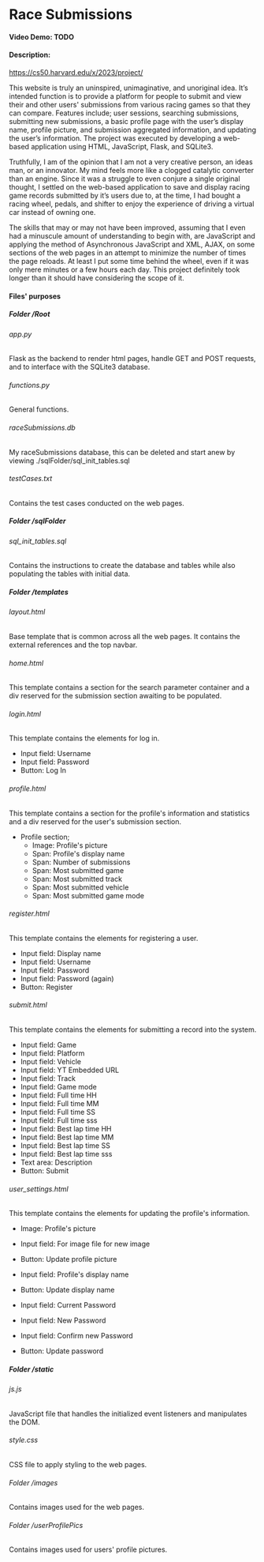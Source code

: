# Race Submissions
#### Video Demo:  <URL HERE> TODO
#### Description:
https://cs50.harvard.edu/x/2023/project/

This website is truly an uninspired, unimaginative, and unoriginal idea. It’s intended function is to provide a platform for people to submit and view their and other users' submissions from various racing games so that they can compare. Features include; user sessions, searching submissions, submitting new submissions, a basic profile page with the user’s display name, profile picture, and submission aggregated information, and updating the user’s information. The project was executed by developing a web-based application using HTML, JavaScript, Flask, and SQLite3. 

Truthfully, I am of the opinion that I am not a very creative person, an ideas man, or an innovator. My mind feels more like a clogged catalytic converter than an engine. Since it was a struggle to even conjure a single original thought, I settled on the web-based application to save and display racing game records submitted by it’s users due to, at the time, I had bought a racing wheel, pedals, and shifter to enjoy the experience of driving a virtual car instead of owning one.

The skills that may or may not have been improved, assuming that I even had a minuscule amount of understanding to begin with, are JavaScript and applying the method of Asynchronous JavaScript and XML, AJAX, on some sections of the web pages in an attempt to minimize the number of times the page reloads. At least I put some time behind the wheel, even if it was only mere minutes or a few hours each day. This project definitely took longer than it should have considering the scope of it.

#### Files' purposes
##### Folder /Root
###### app.py
Flask as the backend to render html pages, handle GET and POST requests, and to interface with the SQLite3 database.

###### functions.py
General functions.

###### raceSubmissions.db
My raceSubmissions database, this can be deleted and start anew by viewing ./sqlFolder/sql_init_tables.sql

###### testCases.txt
Contains the test cases conducted on the web pages.

##### Folder /sqlFolder
###### sql_init_tables.sql
Contains the instructions to create the database and tables while also populating the tables with initial data.

##### Folder /templates
###### layout.html
Base template that is common across all the web pages. It contains the external references and the top navbar.

###### home.html
This template contains a section for the search parameter container and a div reserved for the submission section awaiting to be populated.

###### login.html
This template contains the elements for log in.
- Input field: Username
- Input field: Password
- Button: Log In

###### profile.html
This template contains a section for the profile's information and statistics and a div reserved for the user's submission section.
- Profile section;
    - Image: Profile's picture
    - Span: Profile's display name
    - Span: Number of submissions
    - Span: Most submitted game
    - Span: Most submitted track
    - Span: Most submitted vehicle
    - Span: Most submitted game mode

###### register.html
This template contains the elements for registering a user.
- Input field: Display name
- Input field: Username
- Input field: Password
- Input field: Password (again)
- Button: Register

###### submit.html
This template contains the elements for submitting a record into the system.
- Input field: Game
- Input field: Platform
- Input field: Vehicle
- Input field: YT Embedded URL
- Input field: Track
- Input field: Game mode
- Input field: Full time HH
- Input field: Full time MM
- Input field: Full time SS
- Input field: Full time sss
- Input field: Best lap time HH
- Input field: Best lap time MM
- Input field: Best lap time SS
- Input field: Best lap time sss
- Text area: Description
- Button: Submit

###### user_settings.html
This template contains the elements for updating the profile's information.
- Image: Profile's picture
- Input field: For image file for new image
- Button: Update profile picture

- Input field: Profile's display name
- Button: Update display name

- Input field: Current Password
- Input field: New Password
- Input field: Confirm new Password
- Button: Update password

##### Folder /static
###### js.js
JavaScript file that handles the initialized event listeners and manipulates the DOM.

###### style.css
CSS file to apply styling to the web pages.

###### Folder /images
Contains images used for the web pages.

###### Folder /userProfilePics
Contains images used for users' profile pictures.


